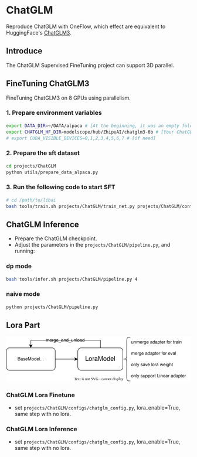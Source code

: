 # ChatGLM
Reproduce ChatGLM with OneFlow, which effect are equivalent to HuggingFace's [ChatGLM3](https://huggingface.co/THUDM/chatglm3-6b).

## Introduce
The ChatGLM Supervised FineTuning project can support 3D parallel.

## FineTuning ChatGLM3
FineTuning ChatGLM3 on 8 GPUs using parallelism.

### 1. Prepare environment variables
```bash
export DATA_DIR=~/DATA/alpaca # [At the beginning, it was an empty folder]
export CHATGLM_HF_DIR=modelscope/hub/ZhipuAI/chatglm3-6b # [Your ChatGLM huggingface path]
# export CUDA_VISIBLE_DEVICES=0,1,2,3,4,5,6,7 # [if need]
```

### 2. Prepare the sft dataset
```bash
cd projects/ChatGLM
python utils/prepare_data_alpaca.py
```

### 3. Run the following code to start SFT
```bash
# cd /path/to/libai
bash tools/train.sh projects/ChatGLM/train_net.py projects/ChatGLM/configs/chatglm_sft.py 8
```

## ChatGLM Inference
- Prepare the ChatGLM checkpoint.
- Adjust the parameters in the `projects/ChatGLM/pipeline.py`, and running:
### dp mode
```bash
bash tools/infer.sh projects/ChatGLM/pipeline.py 4
```
### naive mode
```bash
python projects/ChatGLM/pipeline.py
```

## Lora Part
 ![lora_finetune](./images/lora_finetune.svg) 

### ChatGLM Lora Finetune

- set `projects/ChatGLM/configs/chatglm_config.py`, lora_enable=True, same step with no lora.

### ChatGLM Lora Inference
- set `projects/ChatGLM/configs/chatglm_config.py`, lora_enable=True, same step with no lora.
